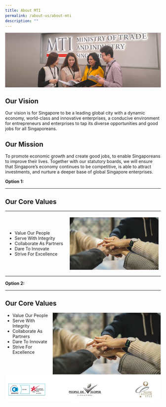 ```yaml
---
title: About MTI
permalink: /about-us/about-mti
description: ""
---
```

![About MTI banner](/images/About%20Us/About%20MTI/AboutMTI%20_Banner.jpg)

## Our Vision 


Our vision is for Singapore to be a leading global city with a dynamic economy, world-class and innovative enterprises, a conducive environment for entrepreneurs and enterprises to tap its diverse opportunities and good jobs for all Singaporeans.

## Our Mission

To promote economic growth and create good jobs, to enable Singaporeans to improve their lives. Together with our statutory boards, we will ensure that Singapore’s economy continues to be competitive, is able to attract investments, and nurture a deeper base of global Singapore enterprises.

**Option 1:**
<hr>

## Our Core Values

<table style="width:100%">
	<tr>
		<td style="width:40%">
			<ul>
				<li>Value Our People</li>
				<li>Serve With Integrity</li>
				<li>Collaborate As Partners</li>
				<li>Dare To Innovate</li>
				<li> Strive For Excellence</li>
			</ul>
		</td>
		<td style="padding-top:20px; padding-bottom:20px;">
			<!-- For vertical align -->
			<img src="/images/About%20Us/About%20MTI/AboutMTI%20_Values.png" alt="MTI Core Values" style="float:right; width:300px;height:170px">
		</td>
	</tr>
</table>


**Option 2:**
<hr>

<h2>Our Core Values</h2>
<div>
	<img src="/images/About%20Us/About%20MTI/AboutMTI%20_Values.png" alt="MTI Core Values" style="float:right; width:350px;height:200px; margin:0 0 0 10px">
	<ul>
				<li>Value Our People</li>
				<li>Serve With Integrity</li>
				<li>Collaborate As Partners</li>
				<li>Dare To Innovate</li>
				<li> Strive For Excellence</li>
	</ul>
</div>



![Logos](/images/About%20Us/About%20MTI/AboutMTI%20_Logos.jpg)